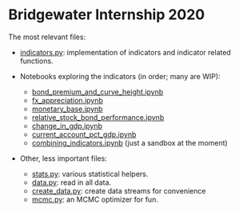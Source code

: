 Bridgewater Internship 2020
===========================

The most relevant files:

- [indicators.py](indicators.py): implementation of indicators and indicator
related functions.

- Notebooks exploring the indicators (in order; many are WIP):
    - [bond_premium_and_curve_height.ipynb](notebooks/bond_premium_and_curve_height.ipynb)
    - [fx_appreciation.ipynb](notebooks/fx_appreciation.ipynb)
    - [monetary_base.ipynb](notebooks/fx_appreciation.ipynb)
    - [relative_stock_bond_performance.ipynb](notebooks/relative_stock_bond_performance.ipynb)
    - [change_in_gdp.ipynb](notebooks/change_in_gdp.ipynb)
    - [current_account_pct_gdp.ipynb](notebooks/current_account_pct_gdp.ipynb)
    - [combining_indicators.ipynb](notebooks/combining_indicators) (just a 
    sandbox at the moment)

- Other, less important files:
    - [stats.py](stats/stats.py): various statistical helpers.
    - [data.py](data/data.py): read in all data.
    - [create_data.py](data/create_data.py): create data streams for 
    convenience
    - [mcmc.py](stats/mcmc.py): an MCMC optimizer for fun.

